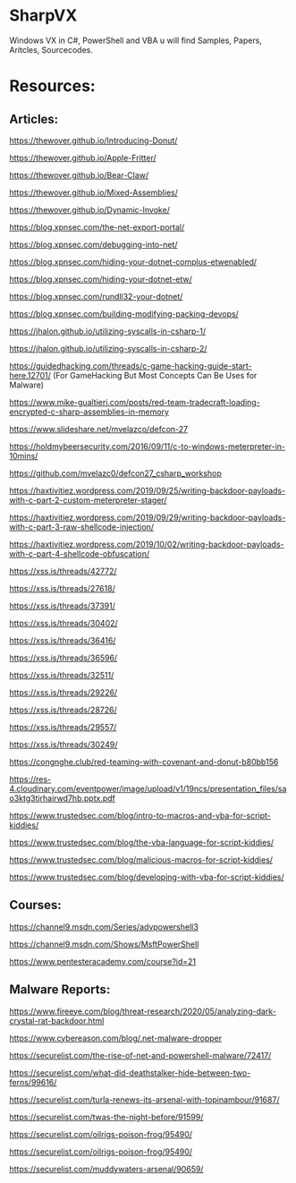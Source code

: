 # SharpVX
Windows VX in C#, PowerShell and VBA u will find Samples, Papers, Aritcles, Sourcecodes. 

Resources:
===========

Articles:
----------

https://thewover.github.io/Introducing-Donut/

https://thewover.github.io/Apple-Fritter/

https://thewover.github.io/Bear-Claw/

https://thewover.github.io/Mixed-Assemblies/

https://thewover.github.io/Dynamic-Invoke/

https://blog.xpnsec.com/the-net-export-portal/

https://blog.xpnsec.com/debugging-into-net/

https://blog.xpnsec.com/hiding-your-dotnet-complus-etwenabled/

https://blog.xpnsec.com/hiding-your-dotnet-etw/

https://blog.xpnsec.com/rundll32-your-dotnet/

https://blog.xpnsec.com/building-modifying-packing-devops/

https://jhalon.github.io/utilizing-syscalls-in-csharp-1/

https://jhalon.github.io/utilizing-syscalls-in-csharp-2/

https://guidedhacking.com/threads/c-game-hacking-guide-start-here.12701/ (For GameHacking But Most Concepts Can Be Uses for Malware)

https://www.mike-gualtieri.com/posts/red-team-tradecraft-loading-encrypted-c-sharp-assemblies-in-memory

https://www.slideshare.net/mvelazco/defcon-27

https://holdmybeersecurity.com/2016/09/11/c-to-windows-meterpreter-in-10mins/

https://github.com/mvelazc0/defcon27_csharp_workshop

https://haxtivitiez.wordpress.com/2019/09/25/writing-backdoor-payloads-with-c-part-2-custom-meterpreter-stager/

https://haxtivitiez.wordpress.com/2019/09/29/writing-backdoor-payloads-with-c-part-3-raw-shellcode-injection/

https://haxtivitiez.wordpress.com/2019/10/02/writing-backdoor-payloads-with-c-part-4-shellcode-obfuscation/

https://xss.is/threads/42772/

https://xss.is/threads/27618/

https://xss.is/threads/37391/

https://xss.is/threads/30402/

https://xss.is/threads/36416/

https://xss.is/threads/36596/

https://xss.is/threads/32511/

https://xss.is/threads/29226/

https://xss.is/threads/28726/

https://xss.is/threads/29557/

https://xss.is/threads/30249/

https://congnghe.club/red-teaming-with-covenant-and-donut-b80bb156

https://res-4.cloudinary.com/eventpower/image/upload/v1/19ncs/presentation_files/sao3ktg3tjrhairwd7hb.pptx.pdf

https://www.trustedsec.com/blog/intro-to-macros-and-vba-for-script-kiddies/

https://www.trustedsec.com/blog/the-vba-language-for-script-kiddies/

https://www.trustedsec.com/blog/malicious-macros-for-script-kiddies/

https://www.trustedsec.com/blog/developing-with-vba-for-script-kiddies/



Courses:
--------

https://channel9.msdn.com/Series/advpowershell3

https://channel9.msdn.com/Shows/MsftPowerShell

https://www.pentesteracademy.com/course?id=21

Malware Reports:
----------------

https://www.fireeye.com/blog/threat-research/2020/05/analyzing-dark-crystal-rat-backdoor.html

https://www.cybereason.com/blog/.net-malware-dropper

https://securelist.com/the-rise-of-net-and-powershell-malware/72417/

https://securelist.com/what-did-deathstalker-hide-between-two-ferns/99616/

https://securelist.com/turla-renews-its-arsenal-with-topinambour/91687/

https://securelist.com/twas-the-night-before/91599/

https://securelist.com/oilrigs-poison-frog/95490/

https://securelist.com/oilrigs-poison-frog/95490/

https://securelist.com/muddywaters-arsenal/90659/
